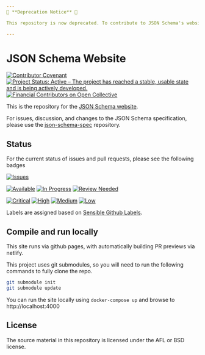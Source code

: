 ```yaml
---
📌 **Deprecation Notice** 📌

This repository is now deprecated. To contribute to JSON Schema's website please use the new repository ➡️ [https://github.com/json-schema-org/website](https://github.com/json-schema-org/website).

---
```


# JSON Schema Website

[![Contributor Covenant](https://img.shields.io/badge/Contributor%20Covenant-2.1-4baaaa.svg)](https://github.com/json-schema-org/.github/blob/main/CODE_OF_CONDUCT.md)
[![Project Status: Active – The project has reached a stable, usable state and is being actively developed.](https://www.repostatus.org/badges/latest/active.svg)](https://www.repostatus.org/#active)
[![Financial Contributors on Open Collective](https://opencollective.com/json-schema/all/badge.svg?label=financial+contributors)](https://opencollective.com/json-schema) 

This is the repository for the [JSON Schema website](https://json-schema.org).

For issues, discussion, and changes to the JSON Schema specification, please use the [json-schema-spec](https://github.com/json-schema-org/json-schema-spec) repository.

## Status
For the current status of issues and pull requests, please see the following badges

[![Issues](https://img.shields.io/github/issues-raw/json-schema-org/json-schema-org.github.io.svg)](https://github.com/json-schema-org/json-schema-org.github.io/issues)

[![Available](https://img.shields.io/github/issues/json-schema-org/json-schema-org.github.io/Status:%20Available.svg?color=brightgreen)](https://github.com/json-schema-org/json-schema-org.github.io/issues?q=is%3Aopen+is%3Aissue+label%3A%22Status%3A+Available%22) [![In Progress](https://img.shields.io/github/issues/json-schema-org/json-schema-org.github.io/Status:%20In%20Progress.svg)](https://github.com/json-schema-org/json-schema-org.github.io/labels/Status:%20In%20Progress) [![Review Needed](https://img.shields.io/github/issues/json-schema-org/json-schema-org.github.io/Status:%20Review%20Needed.svg)](https://github.com/json-schema-org/json-schema-org.github.io/labels/Status%3A%20Review%20Needed)

[![Critical](https://img.shields.io/github/issues/json-schema-org/json-schema-org.github.io/Priority:%20Critical.svg?color=critical
)](https://github.com/json-schema-org/json-schema-org.github.io/labels/Priority%3A%20Critical) [![High](https://img.shields.io/github/issues/json-schema-org/json-schema-org.github.io/Priority:%20High.svg?color=important)](https://github.com/json-schema-org/json-schema-org.github.io/labels/Priority%3A%20High) [![Medium](https://img.shields.io/github/issues/json-schema-org/json-schema-org.github.io/Priority:%20Medium.svg)](https://github.com/json-schema-org/json-schema-org.github.io/labels/Priority%3A%20Medium) [![Low](https://img.shields.io/github/issues/json-schema-org/json-schema-org.github.io/Priority:%20Low.svg)](https://github.com/json-schema-org/json-schema-org.github.io/labels/Priority%3A%20Low)

Labels are assigned based on [Sensible Github Labels](https://github.com/Relequestual/sensible-github-labels).

## Compile and run locally

This site runs via github pages, with automatically building PR previews via netlify.

This project uses git submodules, so you will need to run the following commands
to fully clone the repo.

```bash
git submodule init
git submodule update
```

You can run the site locally using `docker-compose up` and browse to
http://localhost:4000

## License

The source material in this repository is licensed under the AFL or BSD license.
